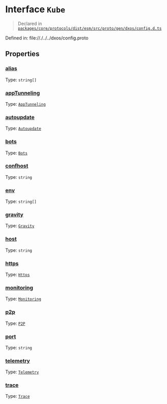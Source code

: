 # Interface `Kube`
> Declared in [`packages/core/protocols/dist/esm/src/proto/gen/dxos/config.d.ts`]()

Defined in:
   file://./../../dxos/config.proto

## Properties
### [alias]()
Type: <code>string[]</code>

### [appTunneling]()
Type: <code>[AppTunneling](/api/@dxos/config/interfaces/AppTunneling)</code>

### [autoupdate]()
Type: <code>[Autoupdate](/api/@dxos/config/interfaces/Autoupdate)</code>

### [bots]()
Type: <code>[Bots](/api/@dxos/config/interfaces/Bots)</code>

### [confhost]()
Type: <code>string</code>

### [env]()
Type: <code>string[]</code>

### [gravity]()
Type: <code>[Gravity](/api/@dxos/config/interfaces/Gravity)</code>

### [host]()
Type: <code>string</code>

### [https]()
Type: <code>[Https](/api/@dxos/config/interfaces/Https)</code>

### [monitoring]()
Type: <code>[Monitoring](/api/@dxos/config/interfaces/Monitoring)</code>

### [p2p]()
Type: <code>[P2P](/api/@dxos/config/interfaces/P2P)</code>

### [port]()
Type: <code>string</code>

### [telemetry]()
Type: <code>[Telemetry](/api/@dxos/config/interfaces/Telemetry)</code>

### [trace]()
Type: <code>[Trace](/api/@dxos/config/interfaces/Trace)</code>
